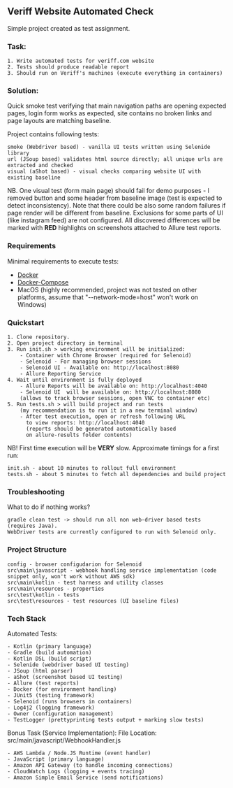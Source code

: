 Veriff Website Automated Check
---

Simple project created as test assignment.

### Task:
 
    1. Write automated tests for veriff.com website
    2. Tests should produce readable report
    3. Should run on Veriff's machines (execute everything in containers)
    
### Solution: 
Quick smoke test verifying that main navigation paths are opening expected pages, 
login form works as expected, site contains no broken links and page layouts are matching baseline.

Project contains following tests: 

    smoke (Webdriver based) - vanilla UI tests written using Selenide library
    url (JSoup based) validates html source directly; all unique urls are extracted and checked
    visual (aShot based) - visual checks comparing website UI with existing baseline
    
NB. One visual test (form main page) should fail for demo purposes - I removed button 
and some header from baseline image (test is expected to detect inconsistency). Note that there could be also some random 
failures if page render will be different from baseline. Exclusions for some parts of UI (like instagram feed) are not configured. 
All discovered differences will be marked with __RED__ highlights on screenshots attached to Allure test reports. 
    
### Requirements
Minimal requirements to execute tests:
- [Docker](https://docs.docker.com/install/)
- [Docker-Compose](https://docs.docker.com/compose/install/)
- MacOS (highly recommended, project was not tested on other platforms, assume that "--network-mode=host" won't work on Windows)
    
### Quickstart

    1. Clone repository.
    2. Open project directory in terminal
    3. Run init.sh > working environment will be initialized:
        - Container with Chrome Browser (required for Selenoid)
        - Selenoid - For managing browser sessions
        - Selenoid UI - Available on: http://localhost:8080
        - Allure Reporting Service
    4. Wait until environment is fully deployed
        - Allure Reports will be available on: http://localhost:4040
        - Selenoid UI  will be available on: http://localhost:8080
        (allows to track browser sessions, open VNC to container etc)
    5. Run tests.sh > will build project and run tests
        (my recommendation is to run it in a new terminal window)
        - After test execution, open or refresh following URL 
          to view reports: http://localhost:4040
          (reports should be generated automatically based 
          on allure-results folder contents)
          
NB! First time execution will be __VERY__ slow. Approximate timings for a first run:

    init.sh - about 10 minutes to rollout full environment 
    tests.sh - about 5 minutes to fetch all dependencies and build project
    
### Troubleshooting

What to do if nothing works?

    gradle clean test -> should run all non web-driver based tests (requires Java). 
    WebDriver tests are currently configured to run with Selenoid only.
    
### Project Structure

    config - browser configudarion for Selenoid
    src\main\javascript - webhook handling service implementation (code snippet only, won't work without AWS sdk)
    src\main\kotlin - test harness and utility classes
    src\main\resources - properties
    src\test\kotlin - tests
    src\test\resources - test resources (UI baseline files)
        
### Tech Stack
Automated Tests:

    - Kotlin (primary language)
    - Gradle (build automation)
    - Kotlin DSL (build script)
    - Selenide (webdriver based UI testing)
    - JSoup (html parser)
    - aShot (screenshot based UI testing)
    - Allure (test reports)
    - Docker (for environment handling)
    - JUnit5 (testing framework)
    - Selenoid (runs browsers in containers)
    - Log4j2 (logging framework)
    - Owner (configuration management)
    - TestLogger (prettyprinting tests output + marking slow tests)
    
Bonus Task (Service Implementation): 
File Location: src/main/javascript/WebhookHandler.js

    - AWS Lambda / Node.JS Runtime (event handler)
    - JavaScript (primary language)
    - Amazon API Gateway (to handle incoming connections)
    - CloudWatch Logs (logging + events tracing)
    - Amazon Simple Email Service (send notifications)




